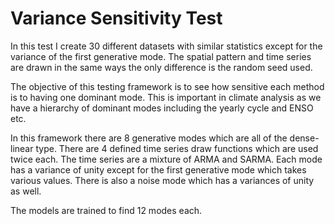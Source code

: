 # Variance Sensitivity Test

In this test I create 30 different datasets with similar statistics except for the variance of the first generative mode. The spatial pattern and time series are drawn in the same ways the only difference is the random seed used. 

The objective of this testing framework is to see how sensitive each method is to having one dominant mode. This is important in climate analysis as we have a hierarchy of dominant modes including the yearly cycle and ENSO etc.

In this framework there are 8 generative modes which are all of the dense-linear type. There are 4 defined time series draw functions which are used twice each. The time series are a mixture of ARMA and SARMA. Each mode has a variance of unity except for the first generative mode which takes various values. There is also a noise mode which has a variances of unity as well.

The models are trained to find 12 modes each.